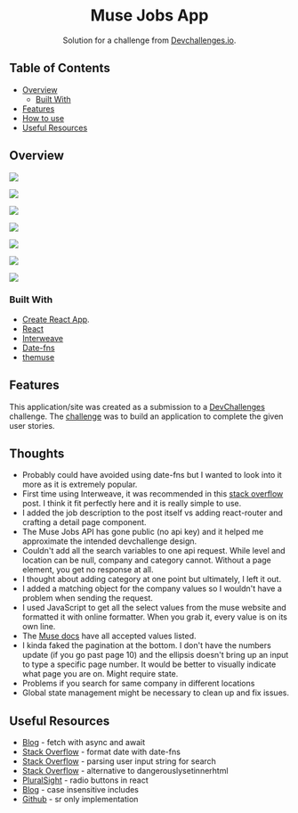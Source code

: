 <h1 align="center">Muse Jobs App</h1>

<div align="center">
   Solution for a challenge from  <a href="https://devchallenges.io/challenges/TtUjDt19eIHxNQ4n5jps" target="_blank">Devchallenges.io</a>.
</div>

## Table of Contents

- [Overview](#overview)
  - [Built With](#built-with)
- [Features](#features)
- [How to use](#how-to-use)
- [Useful Resources](#useful-resources)

## Overview

![](muse-jobs-homepage.png)

![](muse-jobs-job-details.png)

![](muse-jobs-level-filter.png)

![](muse-jobs-level-and-location-search.png)

![](muse-jobs-company-search.png)

![](muse-jobs-pagination.png)

![](muse-jobs-mobile.png)

### Built With

- [Create React App](https://github.com/facebook/create-react-app).
- [React](https://reactjs.org/)
- [Interweave](https://interweave.dev/)
- [Date-fns](https://date-fns.org/)
- [themuse](https://www.themuse.com/developers/api/v2)

## Features

This application/site was created as a submission to a [DevChallenges](https://devchallenges.io/challenges) challenge. The [challenge](https://devchallenges.io/challenges/TtUjDt19eIHxNQ4n5jps) was to build an application to complete the given user stories.

## Thoughts

- Probably could have avoided using date-fns but I wanted to look into it more as it is extremely popular.
- First time using Interweave, it was recommended in this [stack overflow](https://stackoverflow.com/questions/29044518/safe-alternative-to-dangerouslysetinnerhtml) post.  I think it fit perfectly here and it is really simple to use.  
- I added the job description to the post itself vs adding react-router and crafting a detail page component.
- The Muse Jobs API has gone public (no api key) and it helped me approximate the intended devchallenge design. 
- Couldn't add all the search variables to one api request.  While level and location can be null, company and category cannot.  Without a page element, you get no response at all.  
- I thought about adding category at one point but ultimately, I left it out.
- I added a matching object for the company values so I wouldn't have a problem when sending the request.  
- I used JavaScript to get all the select values from the muse website and formatted it with online formatter.  When you grab it, every value is on its own line.
- The [Muse docs](https://www.themuse.com/developers/api/v2) have all accepted values listed.  
- I kinda faked the pagination at the bottom.  I don't have the numbers update (if you go past page 10) and the ellipsis doesn't bring up an input to type a specific page number.  It would be better to visually indicate what page you are on.  Might require state.  
- Problems if you search for same company in different locations 
- Global state management might be necessary to clean up and fix issues.  

## Useful Resources

- [Blog](https://dmitripavlutin.com/javascript-fetch-async-await/) - fetch with async and await
- [Stack Overflow](https://stackoverflow.com/questions/64362242/how-to-format-date-with-date-fns) - format date with date-fns
- [Stack Overflow](https://stackoverflow.com/questions/41691386/parsing-single-user-input-string-for-advanced-search-criteria) - parsing user input string for search
- [Stack Overflow](https://stackoverflow.com/questions/29044518/safe-alternative-to-dangerouslysetinnerhtml) - alternative to dangerouslysetinnerhtml
- [PluralSight](https://www.pluralsight.com/guides/how-to-use-radio-buttons-in-reactjs) - radio buttons in react
- [Blog](https://bobbyhadz.com/blog/javascript-includes-case-insensitive) - case insensitive includes
- [Github](https://gist.github.com/ffoodd/000b59f431e3e64e4ce1a24d5bb36034) - sr only implementation